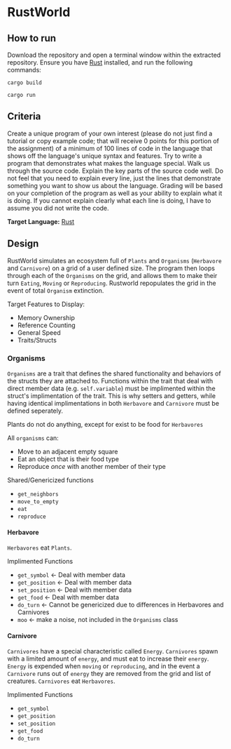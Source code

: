 # RustWorld
## How to run
Download the repository and open a terminal window within the extracted repository. Ensure you have [Rust](https://www.rust-lang.org/learn/get-started) installed, and run the following commands: 

`cargo build`

`cargo run`

## Criteria
Create a unique program of your own interest (please do not just find a tutorial or copy example code; that will receive 0 points for this portion of the assignment) of a minimum of 100 lines of code in the language that shows off the language's unique syntax and features. Try to write a program that demonstrates what makes the language special. Walk us through the source code. Explain the key parts of the source code well. Do not feel that you need to explain every line, just the lines that demonstrate something you want to show us about the language. Grading will be based on your completion of the program as well as your ability to explain what it is doing. If you cannot explain clearly what each line is doing, I have to assume you did not write the code.

**Target Language:** [Rust](https://www.rust-lang.org/)

## Design
RustWorld simulates an ecosystem full of `Plants` and `Organisms` (`Herbavore` and `Carnivore`) on a grid of a user defined size. The program then loops through each of the `Organisms` on the grid, and allows them to make their turn `Eating`, `Moving` or `Reproducing`. Rustworld repopulates the grid in the event of total `Organism` extinction. 

Target Features to Display:
- Memory Ownership
- Reference Counting
- General Speed
- Traits/Structs

### Organisms
`Organisms` are a trait that defines the shared functionality and behaviors of the structs they are attached to. Functions within the trait that deal with direct member data (e.g. `self.variable`) must be implimented within the struct's implimentation of the trait. This is why setters and getters, while having identical implimentations in both `Herbavore` and `Carnivore` must be defined seperately.

Plants do not do anything, except for exist to be food for `Herbavores`

All `organisms` can:
- Move to an adjacent empty square
- Eat an object that is their food type
- Reproduce *once* with another member of their type

Shared/Genericized functions
- `get_neighbors`
- `move_to_empty`
- `eat`
- `reproduce`

#### Herbavore
`Herbavores` eat `Plants`.

Implimented Functions
- `get_symbol` <- Deal with member data
- `get_position` <- Deal with member data
- `set_position` <- Deal with member data
- `get_food` <- Deal with member data
- `do_turn` <- Cannot be genericized due to differences in Herbavores and Carnivores
- `moo` <- make a noise, not included in the `Organisms` class

#### Carnivore
`Carnivores` have a special characteristic called `Energy`. `Carnivores` spawn with a limited amount of `energy`, and must eat to increase their `energy`. `Energy` is expended when `moving` or `reproducing`, and in the event a `Carnivore` runs out of `energy` they are removed from the grid and list of creatures. `Carnivores` eat `Herbavores`.

Implimented Functions
- `get_symbol`
- `get_position`
- `set_position`
- `get_food`
- `do_turn`
